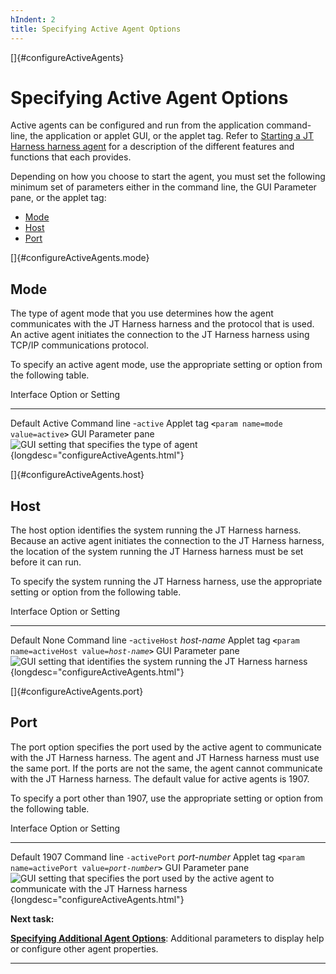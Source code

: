 ```yaml
---
hIndent: 2
title: Specifying Active Agent Options
---
```


[]{#configureActiveAgents}

# Specifying Active Agent Options

Active agents can be configured and run from the application command-line, the application or applet
GUI, or the applet tag. Refer to [Starting a JT Harness harness agent](startAgent.html) for a
description of the different features and functions that each provides.

Depending on how you choose to start the agent, you must set the following minimum set of parameters
either in the command line, the GUI Parameter pane, or the applet tag:

-   [Mode](#configureActiveAgents.mode)
-   [Host](#configureActiveAgents.host)
-   [Port](#configureActiveAgents.port)

[]{#configureActiveAgents.mode}

## Mode

The type of agent mode that you use determines how the agent communicates with the JT Harness
harness and the protocol that is used. An active agent initiates the connection to the JT Harness
harness using TCP/IP communications protocol.

To specify an active agent mode, use the appropriate setting or option from the following table.

  Interface            Option or Setting
  -------------------- ---------------------------------------------------------------------------------------------------------------------
  Default              Active
  Command line         \-`active`
  Applet tag           **`<`**`param name=mode value=active`**`>`**
  GUI Parameter pane   ![GUI setting that specifies the type of agent](../../images/activeMode.gif){longdesc="configureActiveAgents.html"}

[]{#configureActiveAgents.host}

## Host

The host option identifies the system running the JT Harness harness. Because an active agent
initiates the connection to the JT Harness harness, the location of the system running the JT
Harness harness must be set before it can run.

To specify the system running the JT Harness harness, use the appropriate setting or option from the
following table.

  Interface            Option or Setting
  -------------------- ----------------------------------------------------------------------------------------------------------------------------------------------
  Default              None
  Command line         \-`activeHost` *host-name*
  Applet tag           **`<`**`param name=activeHost value=`*`host-name`***`>`**
  GUI Parameter pane   ![GUI setting that identifies the system running the JT Harness harness](../../images/activeHost.gif){longdesc="configureActiveAgents.html"}

[]{#configureActiveAgents.port}

## Port

The port option specifies the port used by the active agent to communicate with the JT Harness
harness. The agent and JT Harness harness must use the same port. If the ports are not the same, the
agent cannot communicate with the JT Harness harness. The default value for active agents is 1907.

To specify a port other than 1907, use the appropriate setting or option from the following table.

  Interface            Option or Setting
  -------------------- --------------------------------------------------------------------------------------------------------------------------------------------------------------------------------
  Default              1907
  Command line         `-activePort` *port-number*
  Applet tag           **`<`**`param name=activePort value=`*`port-number`***`>`**
  GUI Parameter pane   ![GUI setting that specifies the port used by the active agent to communicate with the JT Harness harness](../../images/activePort.gif){longdesc="configureActiveAgents.html"}

**Next task:**

[**Specifying Additional Agent Options**](additionalOptions.html): Additional parameters to display
help or configure other agent properties.

----------------------------------------------------------------------------------------------------

